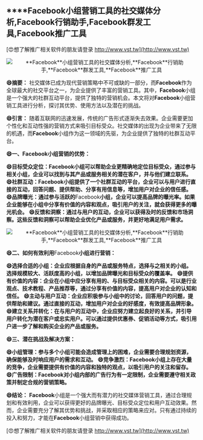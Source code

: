 ## ****Facebook**小组营销工具的社交媒体分析,**Facebook**行销助手,**Facebook**群发工具,**Facebook**推广工具**

[😍想了解推广相关软件的朋友请登录 http://www.vst.tw](http://www.vst.tw)

 <center><img src="https://vst.tw/MP4/tuiguang/png/6.png" alt="**Facebook**小组营销工具的社交媒体分析,**Facebook**行销助手,**Facebook**群发工具,**Facebook**推广工具"></center>

**😄摘要：**
社交媒体已成为现代营销策略中不可或缺的一部分，而**Facebook**作为全球最大的社交平台之一，为企业提供了丰富的营销工具。其中，**Facebook**小组是一个强大的社群互动平台，提供了独特的营销机会。本文将对**Facebook**小组营销工具进行分析，探讨其优势、使用方法以及潜在的挑战。

**😄引言：**
随着互联网的迅速发展，传统的广告形式逐渐失去效果。企业需要更加个性化和互动性强的营销方式来吸引目标受众。社交媒体的出现为企业带来了无限的机遇，而**Facebook**小组作为这一领域的先驱，为企业提供了独特的社群互动平台。

**😄一、**Facebook**小组营销的优势：**

**😄目标受众定位：**Facebook**小组可以帮助企业更精确地定位目标受众，通过参与相关小组，企业可以找到与其产品或服务相关的潜在客户，并与他们建立联系。**
**😄社群互动：**Facebook**小组提供了一个社群互动的平台，企业可以与用户进行直接的互动，回答问题、提供帮助、分享有用信息等，增加用户对企业的信任感。**
**😄品牌曝光：通过参与活跃的**Facebook**小组，企业可以提高品牌的曝光率。如果企业能够在小组中分享有价值的内容和观点，吸引用户的关注，就会获得更多的曝光机会。**
**😄反馈和洞察：通过与用户的互动，企业可以获得及时的反馈和市场洞察。这些反馈和洞察可以帮助企业优化产品或服务，并更好地满足用户需求。**

 <center><img src="https://vst.tw/MP4/tuiguang/png/0.png" alt="**Facebook**小组营销工具的社交媒体分析,**Facebook**行销助手,**Facebook**群发工具,**Facebook**推广工具"></center>

**😄二、如何有效利用**Facebook**小组进行营销：**

**😄选择合适的小组：企业应根据自身的产品或服务特点，选择与之相关的小组。选择规模较大、活跃度高的小组，以增加品牌曝光和目标受众的覆盖率。**
**😄提供有价值的内容：企业在小组中应分享有用的、与目标受众相关的内容。可以是行业观点、技术教程、产品推荐等，通过分享有价值的内容，提高用户对企业的认知和信任。**
**😄主动与用户互动：企业应积极参与小组中的讨论，回答用户的问题，提供帮助和建议。通过直接的互动，增加用户对企业的好感度，有效提高品牌形象。**
**😄建立关系并转化：在与用户的互动中，企业应努力建立起良好的关系，并引导用户转化为潜在客户或忠实用户。可以通过提供优惠券、促销活动等方式，吸引用户进一步了解和购买企业的产品或服务。**

**😄三、潜在挑战及解决方案：**

**😄小组管理：参与多个小组可能会造成管理上的困难，企业需要合理规划资源，确保能够及时响应用户的需求和互动。**
**😄竞争激烈：**Facebook**小组上存在大量的竞争，企业需要提供有价值的内容和独特的观点，以吸引用户的关注和留存。**
**😄广告限制：**Facebook**对小组内部的广告行为有一定限制，企业需要遵守相关政策并制定合规的营销策略。**

**😄结论：**
**Facebook**小组是一个强大而有潜力的社交媒体营销工具，通过合理规划和有效利用，企业可以获得更好的品牌曝光、目标受众定位和用户互动效果。然而，企业需要充分了解其优势和挑战，并采取相应的策略来应对。只有通过持续的投入和努力，才能在**Facebook**小组营销中获得成功。

[😍想了解推广相关软件的朋友请登录 http://www.vst.tw](http://www.vst.tw)



